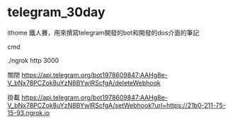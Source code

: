 # telegram_30day
ithome 鐵人賽，用來撰寫telegram開發的bot和開發的dos介面的筆記

cmd

./ngrok http 3000

關閉
https://api.telegram.org/bot1978609847:AAHg8e-V_bNx78PCZok8uYzN8BYwlRScfgA/deleteWebhook


掛載
https://api.telegram.org/bot1978609847:AAHg8e-V_bNx78PCZok8uYzN8BYwlRScfgA/setWebhook?url=https://21b0-211-75-15-93.ngrok.io